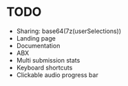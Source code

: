 # TODO
- Sharing: base64(7z(userSelections))
- Landing page
- Documentation
- ABX
- Multi submission stats
- Keyboard shortcuts
- Clickable audio progress bar 
